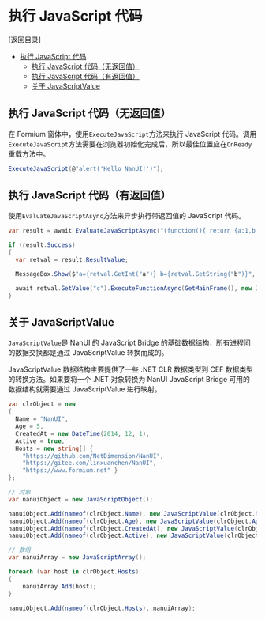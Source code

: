 # 执行 JavaScript 代码

[[返回目录](README.md)]

- [执行 JavaScript 代码](#执行-javascript-代码)
  - [执行 JavaScript 代码（无返回值）](#执行-javascript-代码无返回值)
  - [执行 JavaScript 代码（有返回值）](#执行-javascript-代码有返回值)
  - [关于 JavaScriptValue](#关于-javascriptvalue)

## 执行 JavaScript 代码（无返回值）

在 Formium 窗体中，使用`ExecuteJavaScript`方法来执行 JavaScript 代码。调用`ExecuteJavaScript`方法需要在浏览器初始化完成后，所以最佳位置应在`OnReady`重载方法中。

```C#
ExecuteJavaScript(@"alert('Hello NanUI!')");
```

## 执行 JavaScript 代码（有返回值）

使用`EvaluateJavaScriptAsync`方法来异步执行带返回值的 JavaScript 代码。

```C#
var result = await EvaluateJavaScriptAsync("(function(){ return {a:1,b:\"hello\",c:(s)=>alert(s)}; })()");

if (result.Success)
{
  var retval = result.ResultValue;

  MessageBox.Show($"a={retval.GetInt("a")} b={retval.GetString("b")}", "Value from JavaScript");

  await retval.GetValue("c").ExecuteFunctionAsync(GetMainFrame(), new JavaScriptValue[] { new JavaScriptValue("Hello from C#") });
}
```

## 关于 JavaScriptValue

`JavaScriptValue`是 NanUI 的 JavaScript Bridge 的基础数据结构，所有进程间的数据交换都是通过 JavaScriptValue 转换而成的。

JavaScriptValue 数据结构主要提供了一些 .NET CLR 数据类型到 CEF 数据类型的转换方法。如果要将一个 .NET 对象转换为 NanUI JavaScript Bridge 可用的数据结构就需要通过 JavaScriptValue 进行映射。

```C#
var clrObject = new
{
  Name = "NanUI",
  Age = 5,
  CreatedAt = new DateTime(2014, 12, 1),
  Active = true,
  Hosts = new string[] {
    "https://github.com/NetDimension/NanUI",
    "https://gitee.com/linxuanchen/NanUI",
    "https://www.formium.net" }
};

// 对象
var nanuiObject = new JavaScriptObject();

nanuiObject.Add(nameof(clrObject.Name), new JavaScriptValue(clrObject.Name));
nanuiObject.Add(nameof(clrObject.Age), new JavaScriptValue(clrObject.Age));
nanuiObject.Add(nameof(clrObject.CreatedAt), new JavaScriptValue(clrObject.CreatedAt));
nanuiObject.Add(nameof(clrObject.Active), new JavaScriptValue(clrObject.Active));

// 数组
var nanuiArray = new JavaScriptArray();

foreach (var host in clrObject.Hosts)
{
    nanuiArray.Add(host);
}

nanuiObject.Add(nameof(clrObject.Hosts), nanuiArray);
```
